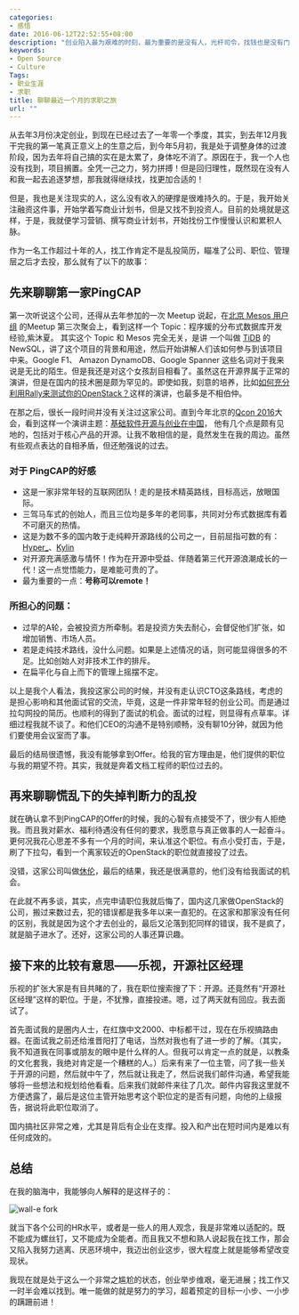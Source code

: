 ```yaml
---
categories:
- 感悟
date: 2016-06-12T22:52:55+08:00
description: "创业陷入最为艰难的时刻，最为重要的是没有人，光杆司令，找钱也是没有门路，于是回归正常心态，先找份工作再说。那么找了一个月，竟然落空。该总结一下了，反思一下自己到底是哪里出了问题。"
keywords:
- Open Source
- Culture
Tags:
- 职业生涯
- 求职
title: 聊聊最近一个月的求职之旅
url: ""
---
```


从去年3月份决定创业，到现在已经过去了一年零一个季度，其实，到去年12月我干完我的第一笔真正意义上的生意之后，到今年5月初，我是处于调整身体的过渡阶段，因为去年将自己搞的实在是太累了，身体吃不消了。原因在于，我一个人也没有找到，项目搁置。全凭一己之力，努力拼搏！但是回归理性，既然现在没有人和我一起去追逐梦想，那我就得继续找，找更加合适的！

但是，我也是关注现实的人，这么没有收入的硬撑是很难持久的。于是，我开始关注融资这件事，开始学着写商业计划书，但是又找不到投资人。目前的处境就是这样，于是，我就便学习营销、撰写商业计划书，开始找份工作慢慢认识和累积人脉。

作为一名工作超过十年的人，找工作肯定不是乱投简历，瞄准了公司、职位、管理层之后才去投，那么就有了以下的故事：

## 先来聊聊第一家PingCAP

第一次听说这个公司，还得从去年参加的一次 Meetup 说起，在[北京 Mesos 用户组](http://www.meetup.com/Beijing-Mesos-User-Group/events/226230558/) 的Meetup 第三次聚会上，看到这样一个 Topic：程序媛的分布式数据库开发经验,紫沐夏。 其实这个 Topic 和 Mesos 完全无关，是讲 一个叫做 [TiDB](http://github.com/pingcap/tidb) 的 NewSQL，讲了这个项目的背景和用途，然后开始讲解人们该如何参与到该项目中来。Google F1、 Amazon DynamoDB、Google Spanner 这些名词对于我来说是无比的陌生。但是我还是对这个女孩刮目相看了。虽然这在开源界属于正常的演讲，但是在国内的技术圈是颇为罕见的。即使如我，刻意的培养，比如[如何充分利用Rally来测试你的OpenStack？](http://www.meetup.com/China-OpenStack-User-Group/events/226675511/)这样的演讲，也最多是不相伯仲。

在那之后，很长一段时间并没有关注过这家公司。直到今年北京的[Qcon 2016](http://2016.qconbeijing.com/)大会，看到这样一个演讲主题：[基础软件开源与创业在中国](http://2016.qconbeijing.com/presentation/2808)， 他有几个点是颇有见地的，包括对于核心产品的开源。让我不敢相信的是，竟然发生在我的周边。虽然有些观点表达的自相矛盾，但还勉强说的过去。

### 对于 PingCAP的好感

* 这是一家非常年轻的互联网团队！走的是技术精英路线，目标高远，放眼国际。
* 三驾马车式的创始人，而且三位均是多年的老同事，共同对分布式数据库有着不可磨灭的热情。
* 这是为数不多的国内敢于走纯粹开源路线的公司之一，目前屈指可数的有：[Hyper_](http://hyper.sh)、[Kylin](http://kylin.apache.org/)
* 对开源充满感激与情怀！作为在开源中受益、伴随着第三代开源浪潮成长的一代！这一点觉悟能力，是难能可贵的了。
* 最为重要的一点：**号称可以remote！**

### 所担心的问题：

* 过早的A轮，会被投资方所牵制。若是投资方失去耐心，会督促他们扩张，如增加销售、市场人员。
* 若是走纯技术路线，没什么问题。如果是上述情况的话，则可能显得很多的不足。比如创始人对非技术工作的排斥。
* 在扁平化与自上而下的管理上摇摆不定。

以上是我个人看法，我投这家公司的时候，并没有走认识CTO这条路线，考虑的是担心影响和其他面试官的交流，毕竟，这是一件非常年轻的创业公司。而是通过拉勾网投的简历。也顺利的得到了面试的机会。面试的过程，则显得有点草率。详细过程我就不谈了。和他们CEO的沟通不是特别顺畅，没有聊10分钟，就因为他们要使用会议室而了事。

最后的结局很遗憾，我没有能够拿到Offer。给我的官方理由是，他们提供的职位与我的期望不符。其实，我就是奔着文档工程师的职位过去的。

## 再来聊聊慌乱下的失掉判断力的乱投

就在确认拿不到PingCAP的Offer的时候，我的心智有点接受不了，很少有人拒绝我。而且我对薪水、福利待遇没有任何的要求，我愿意与真正做事的人一起奋斗。更何况我花心思差不多有一个月的时间，来认准这个职位。有点小受打击，于是，刷了下拉勾，看到一个离家较近的OpenStack的职位就直接投了过去。

没错，这家公司叫做[休伦](http://www.hihuron.com/)，最后的结果，我还是很满意的，他们没有给我面试的机会。

在此就不再多谈，其实，点完申请职位我就后悔了，国内这几家做OpenStack的公司，搬过来数过去，犯的错误都是我多年以来一直犯的。在这家和那家没有任何的区别，我就是因为这个才去创业的，最后又沦落到犯同样的错误，我不是疯了，就是脑子进水了。还好，这家公司的人事还算识趣。

## 接下来的比较有意思——乐视，开源社区经理

乐视的扩张大家是有目共睹的了，我在职位搜索搜了下：开源。还竟然有“开源社区经理”这样的职位。于是，不犹豫，直接投递。嗯，过了两天就有回应。我去面试了。

首先面试我的是圈内人士，在红旗中文2000、中标都干过，现在在乐视搞路由器。在面试我之前还给淮晋阳打了电话，当然对我也有了进一步的了解。（其实，我不知道我在同事或朋友的眼中是什么样的人。但我可以肯定一点的就是，以教条的文化套我，我绝对肯定是一个糟糕的人。）后来有来了一位主管，问了我一些关于开源的问题，然后就中午了，然后就让我走了，然后说我们邮件沟通，希望我能够将一些想法和规划给他看看。后来我们就邮件来往了几次。邮件内容我这里就不方便透露了，最后是这位主管开始思考这个职位定的是否有问题，向他的上级报告，据说将此职位取消了。

国内搞社区非常之难，尤其是背后有企业在支撑。投入和产出在短时间内是难以有任何成效的。


## 总结

在我的脑海中，我能够向人解释的是这样子的：

![wall-e fork](https://mouthwateringmorsel.files.wordpress.com/2011/07/tumblr_lj8w4amplc1qczr0io1_500.gif)

就当下各个公司的HR水平，或者是一些人的用人观念，我是非常难以适配的。既不能成为螺丝钉，又不能成为全能者。而且我又不想和熟人说起我在找工作，那会又陷入我努力逃离、厌恶环境中，我迈出创业这步，很大程度上就是能够希望改变现状。

我现在就是处于这么一个非常之尴尬的状态，创业举步维艰，毫无进展；找工作又一时半会难以找到。唯一能做的就是努力的学习，超着预定的目标一小步、一小步的蹒跚前进！
